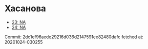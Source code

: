 # Хасанова
- [23: NA](23.md)
- [24: NA](24.md)

Commit: 2dc1ef96aede29216d036d2147591ee82480dafc
 fetched at: 20201024-030255
